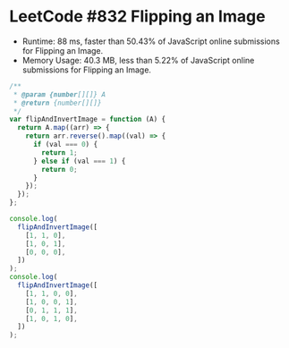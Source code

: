 # LeetCode #832 Flipping an Image

- Runtime: 88 ms, faster than 50.43% of JavaScript online submissions for Flipping an Image.
- Memory Usage: 40.3 MB, less than 5.22% of JavaScript online submissions for Flipping an Image.

```javascript
/**
 * @param {number[][]} A
 * @return {number[][]}
 */
var flipAndInvertImage = function (A) {
  return A.map((arr) => {
    return arr.reverse().map((val) => {
      if (val === 0) {
        return 1;
      } else if (val === 1) {
        return 0;
      }
    });
  });
};

console.log(
  flipAndInvertImage([
    [1, 1, 0],
    [1, 0, 1],
    [0, 0, 0],
  ])
);
console.log(
  flipAndInvertImage([
    [1, 1, 0, 0],
    [1, 0, 0, 1],
    [0, 1, 1, 1],
    [1, 0, 1, 0],
  ])
);
```
